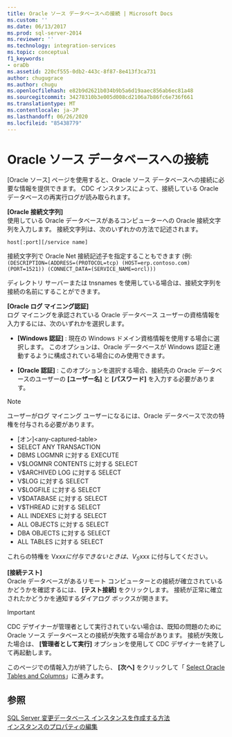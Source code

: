 ```yaml
---
title: Oracle ソース データベースへの接続 | Microsoft Docs
ms.custom: ''
ms.date: 06/13/2017
ms.prod: sql-server-2014
ms.reviewer: ''
ms.technology: integration-services
ms.topic: conceptual
f1_keywords:
- oraDb
ms.assetid: 220cf555-0db2-443c-8f87-8e413f3ca731
author: chugugrace
ms.author: chugu
ms.openlocfilehash: e82b9d2621b034b9b5a6d19aaec856ab6ec81a48
ms.sourcegitcommit: 34278310b3e005d008cd2106a7b86fc6e736f661
ms.translationtype: MT
ms.contentlocale: ja-JP
ms.lasthandoff: 06/26/2020
ms.locfileid: "85438779"
---
```

# <a name="connect-to-an-oracle-source-database"></a>Oracle ソース データベースへの接続
  [Oracle ソース] ページを使用すると、Oracle ソース データベースへの接続に必要な情報を提供できます。 CDC インスタンスによって、接続している Oracle データベースの再実行ログが読み取られます。  
  
 **[Oracle 接続文字列]**  
 使用している Oracle データベースがあるコンピューターへの Oracle 接続文字列を入力します。 接続文字列は、次のいずれかの方法で記述されます。  
  
 `host[:port][/service name]`  
  
 接続文字列で Oracle Net 接続記述子を指定することもできます (例: `(DESCRIPTION=(ADDRESS=(PROTOCOL=tcp) (HOST=erp.contoso.com) (PORT=1521)) (CONNECT_DATA=(SERVICE_NAME=orcl)))`  
  
 ディレクトリ サーバーまたは tnsnames を使用している場合は、接続文字列を接続の名前にすることができます。  
  
 **[Oracle ログ マイニング認証]**  
 ログ マイニングを承認されている Oracle データベース ユーザーの資格情報を入力するには、次のいずれかを選択します。  
  
-   **[Windows 認証]** : 現在の Windows ドメイン資格情報を使用する場合に選択します。 このオプションは、Oracle データベースが Windows 認証と連動するように構成されている場合にのみ使用できます。  
  
-   **[Oracle 認証]** : このオプションを選択する場合、接続先の Oracle データベースのユーザーの **[ユーザー名]** と **[パスワード]** を入力する必要があります。  
  
> [!NOTE]
>  ユーザーがログ マイニング ユーザーになるには、Oracle データベースで次の特権を付与される必要があります。  
> 
>  -   [オン]\<any-captured-table>  
> -   SELECT ANY TRANSACTION  
> -   DBMS LOGMNR に対する EXECUTE  
> -   V$LOGMNR CONTENTS に対する SELECT  
> -   V$ARCHIVED LOG に対する SELECT  
> -   V$LOG に対する SELECT  
> -   V$LOGFILE に対する SELECT  
> -   V$DATABASE に対する SELECT  
> -   V$THREAD に対する SELECT  
> -   ALL INDEXES に対する SELECT  
> -   ALL OBJECTS に対する SELECT  
> -   DBA OBJECTS に対する SELECT  
> -   ALL TABLES に対する SELECT  
> 
>  これらの特権を V$xxx に付与できないときは、V_S$xxx に付与してください。  
  
 **[接続テスト]**  
 Oracle データベースがあるリモート コンピューターとの接続が確立されているかどうかを確認するには、 **[テスト接続]** をクリックします。 接続が正常に確立されたかどうかを通知するダイアログ ボックスが開きます。  
  
> [!IMPORTANT]  
>  CDC デザイナーが管理者として実行されていない場合は、既知の問題のために Oracle ソース データベースとの接続が失敗する場合があります。 接続が失敗した場合は、 **[管理者として実行]** オプションを使用して CDC デザイナーを終了して再起動します。  
  
 このページでの情報入力が終了したら、 **[次へ]** をクリックして「 [Select Oracle Tables and Columns](select-oracle-tables-and-columns.md)」に進みます。  
  
## <a name="see-also"></a>参照  
 [SQL Server 変更データベース インスタンスを作成する方法](how-to-create-the-sql-server-change-database-instance.md)   
 [インスタンスのプロパティの編集](edit-instance-properties.md)  
  
  
